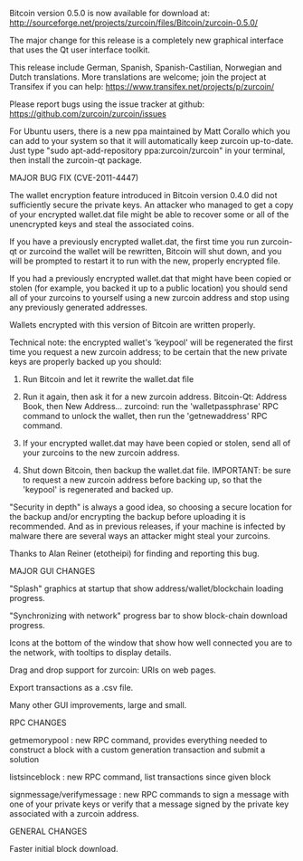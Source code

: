 Bitcoin version 0.5.0 is now available for download at:
http://sourceforge.net/projects/zurcoin/files/Bitcoin/zurcoin-0.5.0/

The major change for this release is a completely new graphical interface that uses the Qt user interface toolkit.

This release include German, Spanish, Spanish-Castilian, Norwegian and Dutch translations. More translations are welcome; join the project at Transifex if you can help:
https://www.transifex.net/projects/p/zurcoin/

Please report bugs using the issue tracker at github:
https://github.com/zurcoin/zurcoin/issues

For Ubuntu users, there is a new ppa maintained by Matt Corallo which you can add to your system so that it will automatically keep zurcoin up-to-date.  Just type "sudo apt-add-repository ppa:zurcoin/zurcoin" in your terminal, then install the zurcoin-qt package.

MAJOR BUG FIX  (CVE-2011-4447)

The wallet encryption feature introduced in Bitcoin version 0.4.0 did not sufficiently secure the private keys. An attacker who
managed to get a copy of your encrypted wallet.dat file might be able to recover some or all of the unencrypted keys and steal the
associated coins.

If you have a previously encrypted wallet.dat, the first time you run zurcoin-qt or zurcoind the wallet will be rewritten, Bitcoin will
shut down, and you will be prompted to restart it to run with the new, properly encrypted file.

If you had a previously encrypted wallet.dat that might have been copied or stolen (for example, you backed it up to a public
location) you should send all of your zurcoins to yourself using a new zurcoin address and stop using any previously generated addresses.

Wallets encrypted with this version of Bitcoin are written properly.

Technical note: the encrypted wallet's 'keypool' will be regenerated the first time you request a new zurcoin address; to be certain that the
new private keys are properly backed up you should:

1. Run Bitcoin and let it rewrite the wallet.dat file

2. Run it again, then ask it for a new zurcoin address.
Bitcoin-Qt: Address Book, then New Address...
zurcoind: run the 'walletpassphrase' RPC command to unlock the wallet,  then run the 'getnewaddress' RPC command.

3. If your encrypted wallet.dat may have been copied or stolen, send  all of your zurcoins to the new zurcoin address.

4. Shut down Bitcoin, then backup the wallet.dat file.
IMPORTANT: be sure to request a new zurcoin address before backing up, so that the 'keypool' is regenerated and backed up.

"Security in depth" is always a good idea, so choosing a secure location for the backup and/or encrypting the backup before uploading it is recommended. And as in previous releases, if your machine is infected by malware there are several ways an attacker might steal your zurcoins.

Thanks to Alan Reiner (etotheipi) for finding and reporting this bug.

MAJOR GUI CHANGES

"Splash" graphics at startup that show address/wallet/blockchain loading progress.

"Synchronizing with network" progress bar to show block-chain download progress.

Icons at the bottom of the window that show how well connected you are to the network, with tooltips to display details.

Drag and drop support for zurcoin: URIs on web pages.

Export transactions as a .csv file.

Many other GUI improvements, large and small.

RPC CHANGES

getmemorypool : new RPC command, provides everything needed to construct a block with a custom generation transaction and submit a solution

listsinceblock : new RPC command, list transactions since given block

signmessage/verifymessage : new RPC commands to sign a message with one of your private keys or verify that a message signed by the private key associated with a zurcoin address.

GENERAL CHANGES

Faster initial block download.
